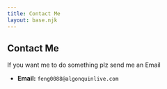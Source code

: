 ```yaml
---
title: Contact Me
layout: base.njk
---
```


## Contact Me

If you want me to do something plz send me an Email

* **Email:** `feng0088@algonquinlive.com`

